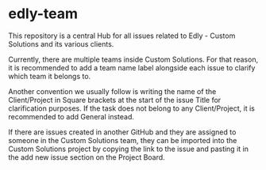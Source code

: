 # edly-team
This repository is a central Hub for all issues related to Edly - Custom Solutions and its various clients.

Currently, there are multiple teams inside Custom Solutions. For that reason, it is recommended to add a team name label alongside each issue to clarify which team it belongs to.

Another convention we usually follow is writing the name of the Client/Project in Square brackets at the start of the issue Title for clarification purposes. If the task does not belong to any Client/Project, it is recommended to add General instead.

If there are issues created in another GitHub and they are assigned to someone in the Custom Solutions team, they can be imported into the Custom Solutions project by copying the link to the issue and pasting it in the add new issue section on the Project Board.
